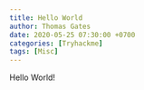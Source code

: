 ```yaml
---
title: Hello World
author: Thomas Gates
date: 2020-05-25 07:30:00 +0700
categories: [Tryhackme]
tags: [Misc]
---
```


Hello World!